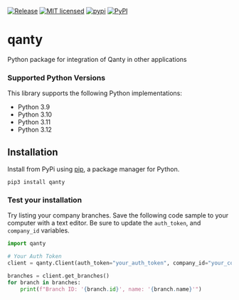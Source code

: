 [![Release](https://github.com/grupodyd/python-qanty/actions/workflows/python-publish.yml/badge.svg)](https://github.com/grupodyd/python-qanty/actions/workflows/python-publish.yml)
[![MIT licensed](https://img.shields.io/badge/license-MIT-blue.svg)](./LICENSE)
[![pypi](https://badge.fury.io/py/qanty.svg)](https://pypi.org/project/qanty/)
[![PyPI](https://img.shields.io/pypi/pyversions/qanty.svg)](https://pypi.python.org/pypi/qanty)
# qanty
Python package for integration of Qanty in other applications

### Supported Python Versions

This library supports the following Python implementations:

- Python 3.9
- Python 3.10
- Python 3.11
- Python 3.12

## Installation

Install from PyPi using [pip](https://pip.pypa.io/en/latest/), a
package manager for Python.

```shell
pip3 install qanty
```

### Test your installation

Try listing your company branches. Save the following code sample to your computer with a text editor. Be sure to update the `auth_token`, and `company_id` variables.

```python
import qanty

# Your Auth Token
client = qanty.Client(auth_token="your_auth_token", company_id="your_company_id")

branches = client.get_branches()
for branch in branches:
    print(f"Branch ID: '{branch.id}', name: '{branch.name}'")
```
